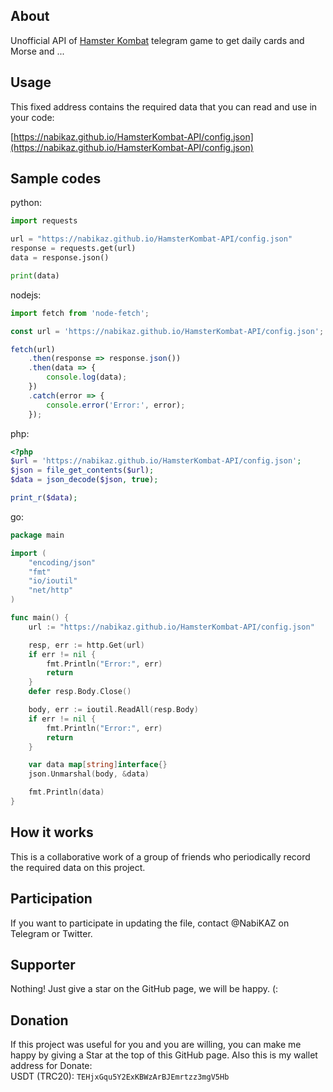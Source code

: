 ## About
Unofficial API of [Hamster Kombat](https://t.me/Hamster_kombat_bot/start?startapp=kentId101554083) telegram game to get daily cards and Morse and ...

## Usage
This fixed address contains the required data that you can read and use in your code:

[https://nabikaz.github.io/HamsterKombat-API/config.json](https://nabikaz.github.io/HamsterKombat-API/config.json)

## Sample codes

python:
```python
import requests

url = "https://nabikaz.github.io/HamsterKombat-API/config.json"
response = requests.get(url)
data = response.json()

print(data)
```

nodejs:
```js
import fetch from 'node-fetch';

const url = 'https://nabikaz.github.io/HamsterKombat-API/config.json';

fetch(url)
    .then(response => response.json())
    .then(data => {
        console.log(data);
    })
    .catch(error => {
        console.error('Error:', error);
    });
```

php:
```php
<?php
$url = 'https://nabikaz.github.io/HamsterKombat-API/config.json';
$json = file_get_contents($url);
$data = json_decode($json, true);

print_r($data);
```

go:
```go
package main

import (
	"encoding/json"
	"fmt"
	"io/ioutil"
	"net/http"
)

func main() {
	url := "https://nabikaz.github.io/HamsterKombat-API/config.json"

	resp, err := http.Get(url)
	if err != nil {
		fmt.Println("Error:", err)
		return
	}
	defer resp.Body.Close()

	body, err := ioutil.ReadAll(resp.Body)
	if err != nil {
		fmt.Println("Error:", err)
		return
	}

	var data map[string]interface{}
	json.Unmarshal(body, &data)

	fmt.Println(data)
}
```

## How it works
This is a collaborative work of a group of friends who periodically record the required data on this project.

## Participation
If you want to participate in updating the file, contact @NabiKAZ on Telegram or Twitter.

## Supporter
Nothing! Just give a star on the GitHub page, we will be happy. (:

## Donation
If this project was useful for you and you are willing, you can make me happy by giving a Star at the top of this GitHub page. Also this is my wallet address for Donate: \
USDT (TRC20): `TEHjxGqu5Y2ExKBWzArBJEmrtzz3mgV5Hb`
